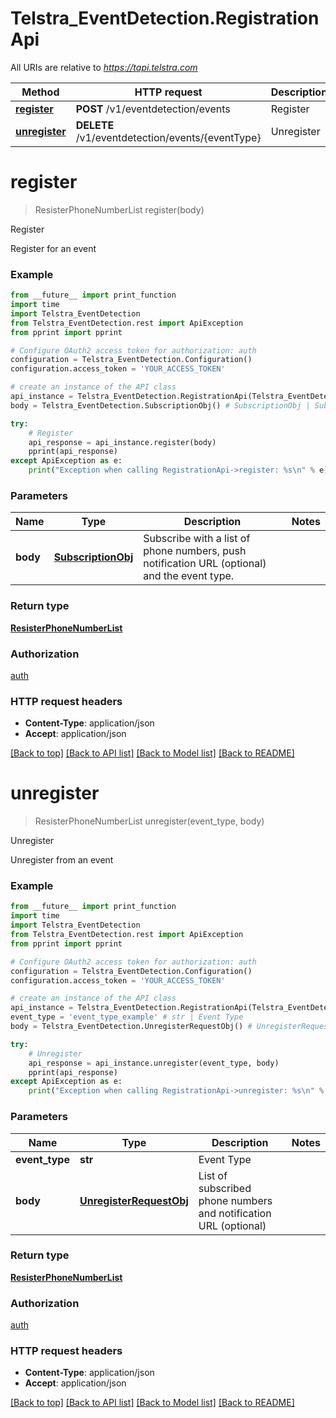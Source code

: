 # Telstra_EventDetection.RegistrationApi

All URIs are relative to *https://tapi.telstra.com*

Method | HTTP request | Description
------------- | ------------- | -------------
[**register**](RegistrationApi.md#register) | **POST** /v1/eventdetection/events | Register
[**unregister**](RegistrationApi.md#unregister) | **DELETE** /v1/eventdetection/events/{eventType} | Unregister


# **register**
> ResisterPhoneNumberList register(body)

Register

Register for an event

### Example
```python
from __future__ import print_function
import time
import Telstra_EventDetection
from Telstra_EventDetection.rest import ApiException
from pprint import pprint

# Configure OAuth2 access token for authorization: auth
configuration = Telstra_EventDetection.Configuration()
configuration.access_token = 'YOUR_ACCESS_TOKEN'

# create an instance of the API class
api_instance = Telstra_EventDetection.RegistrationApi(Telstra_EventDetection.ApiClient(configuration))
body = Telstra_EventDetection.SubscriptionObj() # SubscriptionObj | Subscribe with a list of phone numbers, push notification URL (optional) and the event type.

try:
    # Register
    api_response = api_instance.register(body)
    pprint(api_response)
except ApiException as e:
    print("Exception when calling RegistrationApi->register: %s\n" % e)
```

### Parameters

Name | Type | Description  | Notes
------------- | ------------- | ------------- | -------------
 **body** | [**SubscriptionObj**](SubscriptionObj.md)| Subscribe with a list of phone numbers, push notification URL (optional) and the event type. | 

### Return type

[**ResisterPhoneNumberList**](ResisterPhoneNumberList.md)

### Authorization

[auth](../README.md#auth)

### HTTP request headers

 - **Content-Type**: application/json
 - **Accept**: application/json

[[Back to top]](#) [[Back to API list]](../README.md#documentation-for-api-endpoints) [[Back to Model list]](../README.md#documentation-for-models) [[Back to README]](../README.md)

# **unregister**
> ResisterPhoneNumberList unregister(event_type, body)

Unregister

Unregister from an event

### Example
```python
from __future__ import print_function
import time
import Telstra_EventDetection
from Telstra_EventDetection.rest import ApiException
from pprint import pprint

# Configure OAuth2 access token for authorization: auth
configuration = Telstra_EventDetection.Configuration()
configuration.access_token = 'YOUR_ACCESS_TOKEN'

# create an instance of the API class
api_instance = Telstra_EventDetection.RegistrationApi(Telstra_EventDetection.ApiClient(configuration))
event_type = 'event_type_example' # str | Event Type
body = Telstra_EventDetection.UnregisterRequestObj() # UnregisterRequestObj | List of subscribed phone numbers and notification URL (optional)

try:
    # Unregister
    api_response = api_instance.unregister(event_type, body)
    pprint(api_response)
except ApiException as e:
    print("Exception when calling RegistrationApi->unregister: %s\n" % e)
```

### Parameters

Name | Type | Description  | Notes
------------- | ------------- | ------------- | -------------
 **event_type** | **str**| Event Type | 
 **body** | [**UnregisterRequestObj**](UnregisterRequestObj.md)| List of subscribed phone numbers and notification URL (optional) | 

### Return type

[**ResisterPhoneNumberList**](ResisterPhoneNumberList.md)

### Authorization

[auth](../README.md#auth)

### HTTP request headers

 - **Content-Type**: application/json
 - **Accept**: application/json

[[Back to top]](#) [[Back to API list]](../README.md#documentation-for-api-endpoints) [[Back to Model list]](../README.md#documentation-for-models) [[Back to README]](../README.md)

